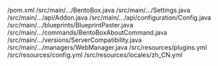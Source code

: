 /pom.xml
/src/main/.../BentoBox.java
/src/main/.../Settings.java
/src/main/.../api/Addon.java
/src/main/.../api/configuration/Config.java
/src/main/.../blueprints/BlueprintPaster.java
/src/main/.../commands/BentoBoxAboutCommand.java
/src/main/.../versions/ServerCompatibility.java
/src/main/.../managers/WebManager.java
/src/resources/plugins.yml
/src/resources/config.yml
/src/resources/locales/zh_CN.yml